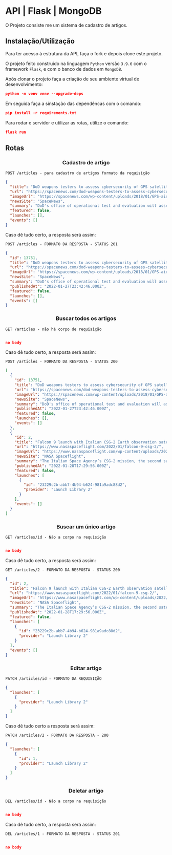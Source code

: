 # API | Flask | MongoDB

O Projeto consiste me um sistema de cadastro de artigos.

## Instalação/Utilização

Para ter acesso à estrutura da API, faça o fork e depois clone este projeto.

O projeto feito construido na linguagem `Python` versão `3.9.6` com o framework `Flask`,
e com o banco de dados em `MongoDB`.

Após clonar o projeto faça a criação de seu ambiente virtual de desenvolvimento:

```json
python -m venv venv --upgrade-deps
```

Em seguida faça a sinstação das dependêncas com o comando:

```json
pip install -r requirements.txt
```

Para rodar e servidor e utilizar as rotas, utilize o comando:

```json
flask run
```

## Rotas

<h3 align='center'> Cadastro de artigo</h3>

`POST /articles - para cadastro de artigos formato da requisição `

```json
{
  "title": "DoD weapons testers to assess cybersecurity of GPS satellites, ground system and user equipment",
  "url": "https://spacenews.com/dod-weapons-testers-to-assess-cybersecurity-of-gps-satellites-ground-system-and-user-equipment/",
  "imageUrl": "https://spacenews.com/wp-content/uploads/2018/01/GPS-airman-enters-coordinates.jpg",
  "newsSite": "SpaceNews",
  "summary": "DoD's office of operational test and evaluation will assess \"the survivability of the entire GPS enterprise in a contested space environment\"",
  "featured": false,
  "launches": [],
  "events": []
}
```

Caso dê tudo certo, a resposta será assim:

`POST /articles - FORMATO DA RESPOSTA - STATUS 201`

```json
{
  "id": 13751,
  "title": "DoD weapons testers to assess cybersecurity of GPS satellites, ground system and user equipment",
  "url": "https://spacenews.com/dod-weapons-testers-to-assess-cybersecurity-of-gps-satellites-ground-system-and-user-equipment/",
  "imageUrl": "https://spacenews.com/wp-content/uploads/2018/01/GPS-airman-enters-coordinates.jpg",
  "newsSite": "SpaceNews",
  "summary": "DoD's office of operational test and evaluation will assess \"the survivability of the entire GPS enterprise in a contested space environment\"",
  "publishedAt": "2022-01-27T23:42:46.000Z",
  "featured": false,
  "launches": [],
  "events": []
}
```

<h3 align='center'> Buscar todos os artigos</h3>

`GET /articles - não há corpo de requisição `

```json

no body

```

Caso dê tudo certo, a resposta será assim:

`POST /articles - FORMATO DA RESPOSTA - STATUS 200`

```json
[
  {
    "id": 13751,
    "title": "DoD weapons testers to assess cybersecurity of GPS satellites, ground system and user equipment",
    "url": "https://spacenews.com/dod-weapons-testers-to-assess-cybersecurity-of-gps-satellites-ground-system-and-user-equipment/",
    "imageUrl": "https://spacenews.com/wp-content/uploads/2018/01/GPS-airman-enters-coordinates.jpg",
    "newsSite": "SpaceNews",
    "summary": "DoD's office of operational test and evaluation will assess \"the survivability of the entire GPS enterprise in a contested space environment\"",
    "publishedAt": "2022-01-27T23:42:46.000Z",
    "featured": false,
    "launches": [],
    "events": []
  },
  {
    "id": 2,
    "title": "Falcon 9 launch with Italian CSG-2 Earth observation satellite scrubbed again",
    "url": "https://www.nasaspaceflight.com/2022/01/falcon-9-csg-2/",
    "imageUrl": "https://www.nasaspaceflight.com/wp-content/uploads/2022/01/NSF-2022-01-27-22-55-57-560.jpg",
    "newsSite": "NASA Spaceflight",
    "summary": "The Italian Space Agency’s CSG-2 mission, the second satellite in its COSMO-SkyMed Second Generation constellation, scrubbed its second launch attempt, following a scrub on Thursday, both caused by unacceptable weather. The launch from Cape Canaveral Space Force Station will be the fourth Falcon 9 flight of the year, and is now scheduled for liftoff on Saturday at 6:11 PM EST (23:11 UTC) from Space Launch Complex 40 (SLC-40).",
    "publishedAt": "2022-01-28T17:29:56.000Z",
    "featured": false,
    "launches": [
      {
        "id": "23229c2b-abb7-4b94-b624-981a9adc88d2",
        "provider": "Launch Library 2"
      }
    ],
    "events": []
  }
]
```

<h3 align='center'> Buscar um único artigo</h3>

`GET /articles/id - Não a corpo na requisição `

```json

no body

```

Caso dê tudo certo, a resposta será assim:

`GET /articles/2 - FORMATO DA RESPOSTA - STATUS 200`

```json
{
  "id": 2,
  "title": "Falcon 9 launch with Italian CSG-2 Earth observation satellite scrubbed again",
  "url": "https://www.nasaspaceflight.com/2022/01/falcon-9-csg-2/",
  "imageUrl": "https://www.nasaspaceflight.com/wp-content/uploads/2022/01/NSF-2022-01-27-22-55-57-560.jpg",
  "newsSite": "NASA Spaceflight",
  "summary": "The Italian Space Agency’s CSG-2 mission, the second satellite in its COSMO-SkyMed Second Generation constellation, scrubbed its second launch attempt, following a scrub on Thursday, both caused by unacceptable weather. The launch from Cape Canaveral Space Force Station will be the fourth Falcon 9 flight of the year, and is now scheduled for liftoff on Saturday at 6:11 PM EST (23:11 UTC) from Space Launch Complex 40 (SLC-40).",
  "publishedAt": "2022-01-28T17:29:56.000Z",
  "featured": false,
  "launches": [
    {
      "id": "23229c2b-abb7-4b94-b624-981a9adc88d2",
      "provider": "Launch Library 2"
    }
  ],
  "events": []
}
```

<h3 align='center'> Editar artigo</h3>

`PATCH /articles/id - FORMATO DA REQUISIÇÃO `

```json
{
  "launches": [
    {
      "provider": "Launch Library 2"
    }
  ]
}
```

Caso dê tudo certo a resposta será assim:

`PATCH /articles/2 - FORMATO DA RESPOSTA - 200`

```json
{
  "launches": [
    {
      "id": 1,
      "provider": "Launch Library 2"
    }
  ]
}
```

<h3 align='center'> Deletar artigo</h3>

`DEL /articles/id - Não a corpo na requisição `

```json

no body

```

Caso dê tudo certo, a resposta será assim:

`DEL /articles/1 - FORMATO DA RESPOSTA - STATUS 201`

```json

no body

```
